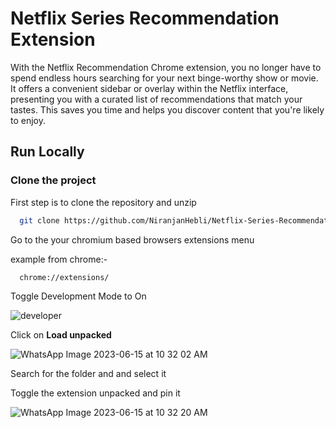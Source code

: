
# Netflix Series Recommendation Extension

With the Netflix Recommendation Chrome extension, you no longer have to spend endless hours searching for your next binge-worthy show or movie. It offers a convenient sidebar or overlay within the Netflix interface, presenting you with a curated list of recommendations that match your tastes. This saves you time and helps you discover content that you're likely to enjoy.


## Run Locally


### Clone the project

First step is to clone the repository and unzip

```bash
  git clone https://github.com/NiranjanHebli/Netflix-Series-Recommendation-Extension
```

Go to the your chromium based browsers extensions menu

example from chrome:-
```bash
  chrome://extensions/

```

Toggle Development Mode to On

![developer](https://github.com/NiranjanHebli/Netflix-Series-Recommendation-Extension/assets/84934990/10ffccb1-8e94-463a-854f-e78ea51047c8)


Click on **Load unpacked**

![WhatsApp Image 2023-06-15 at 10 32 02 AM](https://github.com/NiranjanHebli/Netflix-Series-Recommendation-Extension/assets/84934990/09a6cff6-2399-475f-aaf5-8b5a00c3c51b)

Search for the folder and and select it

Toggle the extension unpacked and pin it

![WhatsApp Image 2023-06-15 at 10 32 20 AM](https://github.com/NiranjanHebli/Netflix-Series-Recommendation-Extension/assets/84934990/0b02110a-5778-4f50-b429-f6655c34aafa)


